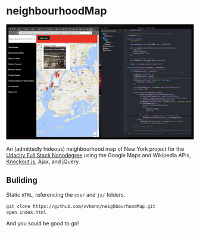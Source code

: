 # neighbourhoodMap

![](screencap.png)

An (admittedly hideous) neighbourhood map of New York project for the [Udacity Full Stack
Nanodegree](https://classroom.udacity.com/nanodegrees/nd004/) using the Google
Maps and Wikipedia APIs, [Knockout.js](http://knockoutjs.com/), Ajax, and jQuery.

## Buliding

Static `HTML`, referencing the `css/` and `js/` folders. 

```
git clone https://github.com/vvkmnn/neighbourhoodMap.git
open index.html
```
And you sould be good to go!
